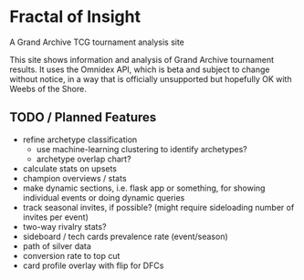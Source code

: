 # Fractal of Insight
A Grand Archive TCG tournament analysis site

This site shows information and analysis of Grand Archive tournament results. It uses the Omnidex API, which is beta and subject to change without notice, in a way that is officially unsupported but hopefully OK with Weebs of the Shore.

## TODO / Planned Features

- refine archetype classification
    - use machine-learning clustering to identify archetypes?
    - archetype overlap chart?
- calculate stats on upsets
- champion overviews / stats
- make dynamic sections, i.e. flask app or something, for showing individual events or doing dynamic queries
- track seasonal invites, if possible? (might require sideloading number of invites per event)
- two-way rivalry stats?
- sideboard / tech cards prevalence rate (event/season)
- path of silver data
- conversion rate to top cut
- card profile overlay with flip for DFCs
